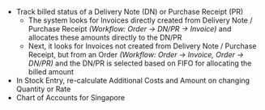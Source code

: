 - Track billed status of a Delivery Note (DN) or Purchase Receipt (PR)
	- The system looks for Invoices directly created from Delivery Note / Purchase Receipt *(Workflow: Order -> DN/PR -> Invoice)* and allocates these amounts directly to the DN/PR
	- Next, it looks for Invoices not created from Delivery Note / Purchase Receipt, but from an Order *(Workflow: Order -> Invoice, Order -> DN/PR)* and the DN/PR is selected based on FIFO for allocating the billed amount
- In Stock Entry, re-calculate Additional Costs and Amount on changing Quantity or Rate
- Chart of Accounts for Singapore

